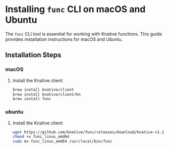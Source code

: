 # Installing `func` CLI on macOS and Ubuntu

The `func` CLI tool is essential for working with Knative functions. This guide provides installation instructions for macOS and Ubuntu.

## Installation Steps

### macOS
1. Install the Knative client:
   ```bash
   brew install knative/client
   brew install knative/client/kn
   brew install func


### ubuntu
1. Install the Knative client:
   ```bash
   wget https://github.com/knative/func/releases/download/knative-v1.16.1/func_linux_amd64
   chmod +x func_linux_amd64
   sudo mv func_linux_amd64 /usr/local/bin/func

